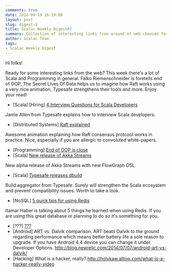```yaml
---
comments: true
date: 2014-09-19 16:10:00
layout: post
slug: digest-2
title: Scalac Weekly Digest#2
summary: Collection of interesting links from around of web choosen for you by scalac team
author: Scalac Team
tags:
- Scalac Weekly Digest
---
```


Hi folks! 

Ready for some interesting links from the web? This week there's a lot of Scala and Programming in general. Falko Riemenschneider is foretells end of OOP, The Secret Lives Of Data helps us to imagine how Raft works using a very nice animation, Typesafe strengthens their tools and more. Enjoy your read!

* \[Scala\] \[Hiring\] [4 Interview Questions for Scala Developers](http://news.dice.com/2014/09/12/4-interview-questions-scala-developers/)

Jamie Allen from Typesafe explains how to interview Scala developers.

* \[Distributed Systems\] [Raft explained](http://thesecretlivesofdata.com/raft/)

Awesome animation explaining how Raft consensus protcool works in practice. Nice, especially if you are allergic to convoluted white-papers.

* \[Programming\] [End of OOP is close](http://www.falkoriemenschneider.de/a__2014-09-17__Programming-without-objects.html)
* \[Scala\] [New release of Akka Streams](http://akka.io/news/2014/09/12/akka-streams-0.7-released.html)

New alpha release of Akka Streams with new FlowGraph DSL.

* \[Scala\] [Typesafe releases dbuild](https://typesafe.com/blog/announcing-dbuild)

Build aggregator from Typesafe. Surely will strengthen the Scala ecosystem and prevent compatibility issues. Worth to take a look. 

* \[NoSQL\] [5 quick tips for using Redis](http://architects.dzone.com/articles/5-key-takeaways-developing)

Itamar Haber is talking about 5 things he learned when using Redis. If you are using this great database or planning to do so it's something for you. 

* \[???\] [???](http://holykaw.alltop.com/what-is-a-hacker-really-video)
* \[Android\] ART vs. Dalvik comparison. ART beats Dalvik to the ground regarding performance which means better battery life a sole reason to upgrade. If you have Android 4.4 device you can change it under Developer Options. http://blog.newrelic.com/2014/07/07/android-art-vs-dalvik/
* \[Hacking\] What is a hacker, really? http://holykaw.alltop.com/what-is-a-hacker-really-video
